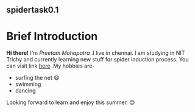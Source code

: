 ## spidertask0.1
# **Brief Introduction**
**Hi there!** I'm *Preetam Mohapatra* .I live in chennai. I am studying in NIT Trichy and currently learning new stuff for spider induction process. You can visit link [here](https://spider.nitt.edu/inductions/) .My hobbies are-
* surfing the net :smile:
* swimming
* dancing

Looking forward to learn and enjoy this summer. :blush:
